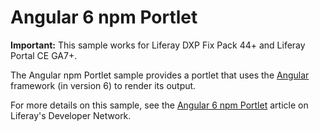 # Angular 6 npm Portlet

**Important:** This sample works for Liferay DXP Fix Pack 44+ and Liferay Portal
CE GA7+.

The Angular npm Portlet sample provides a portlet that uses the
[Angular](https://angular.io/) framework (in version 6) to render its output.

For more details on this sample, see the
[Angular 6 npm Portlet](https://dev.liferay.com/develop/reference/-/knowledge_base/7-0/angular6-npm-portlet)
article on Liferay's Developer Network.

